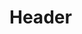 <!-- TITLE: V1 Notification - User Manual V1.0 -->
<!-- SUBTITLE: A quick summary of V 1 Notification User Manual V1.0 -->

# Header